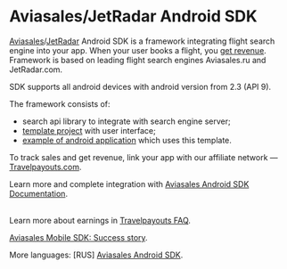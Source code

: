 Aviasales/JetRadar Android SDK
=================

[Aviasales](http://www.aviasales.ru)/[JetRadar](http://www.jetradar.com) Android SDK is a framework integrating flight search engine into your app. When your user books a flight, you [get revenue](https://www.travelpayouts.com/). Framework is based on leading flight search engines Aviasales.ru and JetRadar.com.

SDK supports all android devices with android version from 2.3 (API 9).

The framework consists of:
* search api library to integrate with search engine server;
* [template project](https://github.com/KosyanMedia/Aviasales-Android-SDK/wiki/Template-project-screens) with user interface;
* [example of android application](https://github.com/KosyanMedia/Aviasales-Android-SDK/tree/master/simple_demo) which uses this template.


To track sales and get revenue, link your app with our affiliate network — [Travelpayouts.com](http://www.travelpayouts.com/?utm_source=github).


Learn more and complete integration with [Aviasales Android SDK Documentation](https://github.com/KosyanMedia/Aviasales-Android-SDK/wiki/Aviasales-Android-SDK-API-documentation).

<br>Learn more about earnings in [Travelpayouts FAQ](https://support.travelpayouts.com/hc/en-us/articles/203955613-Commission-and-payments?utm_source=github).

[Aviasales Mobile SDK: Success story](http://blog.travelpayouts.com/en/free-flight-search-mobile-sdk/).

More languages: [RUS] [Aviasales Android SDK](https://github.com/KosyanMedia/Aviasales-Android-SDK/wiki/О-SDK).